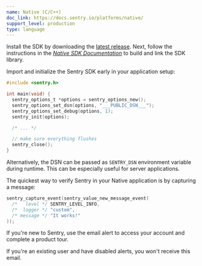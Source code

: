 ```yaml
---
name: Native (C/C++)
doc_link: https://docs.sentry.io/platforms/native/
support_level: production
type: language
---
```


Install the SDK by downloading the [latest release](https://github.com/getsentry/sentry-native/releases). Next, follow the
instructions in the [_Native SDK Documentation_](/platforms/native/) to build and link the SDK
library.

Import and initialize the Sentry SDK early in your application setup:

```c
#include <sentry.h>

int main(void) {
  sentry_options_t *options = sentry_options_new();
  sentry_options_set_dsn(options, "___PUBLIC_DSN___");
  sentry_options_set_debug(options, 1);
  sentry_init(options);

  /* ... */

  // make sure everything flushes
  sentry_close();
}
```

Alternatively, the DSN can be passed as `SENTRY_DSN` environment variable during
runtime. This can be especially useful for server applications.

The quickest way to verify Sentry in your Native application is by capturing a message:

```c
sentry_capture_event(sentry_value_new_message_event(
  /*   level */ SENTRY_LEVEL_INFO,
  /*  logger */ "custom",
  /* message */ "It works!"
));
```

If you're new to Sentry, use the email alert to access your account and complete a product tour.

If you're an existing user and have disabled alerts, you won't receive this email.
